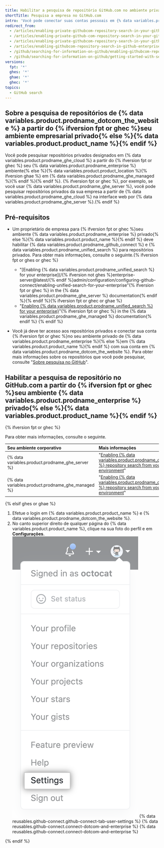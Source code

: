 ```yaml
---
title: Habilitar a pesquisa de repositório GitHub.com no ambiente privado da sua empresa
shortTitle: Pesquisa a empresa no GitHub.com
intro: 'Você pode conectar suas contas pessoais em {% data variables.product.prodname_dotcom_the_website %} e seu ambiente privado de {% data variables.product.prodname_enterprise %} para pesquisar conteúdo em alguns repositórios de {% data variables.product.prodname_dotcom_the_website %} {% ifversion fpt or ghec %} do seu ambiente privado{% else %} de {% data variables.product.product_name %}{% endif %}.'
redirect_from:
  - /articles/enabling-private-githubcom-repository-search-in-your-github-enterprise-account
  - /articles/enabling-private-github-com-repository-search-in-your-github-enterprise-server-account
  - /articles/enabling-private-githubcom-repository-search-in-your-github-enterprise-server-account
  - /articles/enabling-githubcom-repository-search-in-github-enterprise-server
  - /github/searching-for-information-on-github/enabling-githubcom-repository-search-in-github-enterprise-server
  - /github/searching-for-information-on-github/getting-started-with-searching-on-github/enabling-githubcom-repository-search-in-github-enterprise-server
versions:
  fpt: '*'
  ghes: '*'
  ghae: '*'
  ghec: '*'
topics:
  - GitHub search
---
```


## Sobre a pesquisa de repositórios de {% data variables.product.prodname_dotcom_the_website %} a partir do {% ifversion fpt or ghec %}seu ambiente empresarial privado{% else %}{% data variables.product.product_name %}{% endif %}

Você pode pesquisar repositórios privados designados em {% data variables.product.prodname_ghe_cloud %} a partir do {% ifversion fpt or ghec %} seu {% data variables.product.prodname_enterprise %} ambiente{% else %}{% data variables.product.product_location %}{% ifversion ghae %} em {% data variables.product.prodname_ghe_managed %}{% endif %}{% endif %}. {% ifversion fpt or ghec %}, por exemplo, se você usar {% data variables.product.prodname_ghe_server %}, você pode pesquisar repositórios privados da sua empresa a partir de {% data variables.product.prodname_ghe_cloud %} na interface web por {% data variables.product.prodname_ghe_server %}.{% endif %}

## Pré-requisitos

- Um proprietário de empresa para {% ifversion fpt or ghec %}seu ambiente {% data variables.product.prodname_enterprise %} privado{% else %}{% data variables.product.product_name %}{% endif %} deve habilitar {% data variables.product.prodname_github_connect %} e {% data variables.product.prodname_unified_search %} para repositórios privados. Para obter mais informações, consulte o seguinte.{% ifversion fpt or ghes or ghec %}
  - "\[Enabling {% data variables.product.prodname_unified_search %} for your enterprise\](/{% ifversion not ghes %}enterprise-server@latest/{% endif %}admin/configuration/configuring-github-connect/enabling-unified-search-for-your-enterprise"{% ifversion fpt or ghec %} in the {% data variables.product.prodname_ghe_server %} documentation{% endif %}{% endif %}{% ifversion fpt or ghec or ghae %}
  - "[Enabling {% data variables.product.prodname_unified_search %} for your enterprise}](/github-ae@latest/admin/configuration/configuring-github-connect/enabling-unified-search-for-your-enterprise)"{% ifversion fpt or ghec %} in the {% data variables.product.prodname_ghe_managed %} documentation{% endif %}
{% endif %}

- Você já deve ter acesso aos repositórios privados e conectar sua conta {% ifversion fpt or ghec %}no seu ambiente privado de {% data variables.product.prodname_enterprise %}{% else %}em {% data variables.product.product_name %}{% endif %} com sua conta em {% data variables.product.prodname_dotcom_the_website %}. Para obter mais informações sobre os repositórios que você pode pesquisar, consulte "[Sobre pesquisa no GitHub](/github/searching-for-information-on-github/getting-started-with-searching-on-github/about-searching-on-github#searching-repositories-on-githubcom-from-your-private-enterprise-environment)".

## Habilitar a pesquisa de repositório no GitHub.com a partir do {% ifversion fpt or ghec %}seu ambiente {% data variables.product.prodname_enterprise %} privado{% else %}{% data variables.product.product_name %}{% endif %}

{% ifversion fpt or ghec %}

Para obter mais informações, consulte o seguinte.

| Seu ambiente corporativo                            | Mais informações                                                                                                                                                                                                                                                                                                                                                      |
|:--------------------------------------------------- |:--------------------------------------------------------------------------------------------------------------------------------------------------------------------------------------------------------------------------------------------------------------------------------------------------------------------------------------------------------------------- |
| {% data variables.product.prodname_ghe_server %}  | "[Enabling {% data variables.product.prodname_dotcom_the_website %} repository search from your private enterprise environment](/enterprise-server@latest/search-github/getting-started-with-searching-on-github/enabling-githubcom-repository-search-from-your-private-enterprise-environment#enabling-githubcom-repository-search-from-github-enterprise-server)" |
| {% data variables.product.prodname_ghe_managed %} | "[Enabling {% data variables.product.prodname_dotcom_the_website %} repository search from your private enterprise environment](/github-ae@latest//search-github/getting-started-with-searching-on-github/enabling-githubcom-repository-search-from-your-private-enterprise-environment#enabling-githubcom-repository-search-from-github-ae)"                       |

{% elsif ghes or ghae %}

1. Efetue o login em {% data variables.product.product_name %} e {% data variables.product.prodname_dotcom_the_website %}.
1. No canto superior direito de qualquer página do {% data variables.product.product_name %}, clique na sua foto do perfil e em **Configurações**. ![Ícone Settings (Configurações) na barra de usuário](/assets/images/help/settings/userbar-account-settings.png)
{% data reusables.github-connect.github-connect-tab-user-settings %}
{% data reusables.github-connect.connect-dotcom-and-enterprise %}
{% data reusables.github-connect.connect-dotcom-and-enterprise %}

{% endif %}
